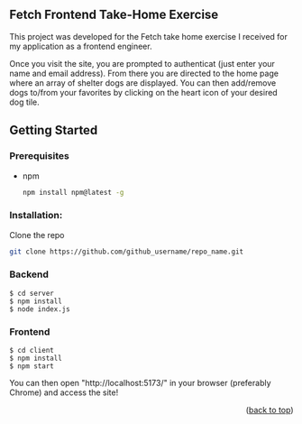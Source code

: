 ## Fetch Frontend Take-Home Exercise

This project was developed for the Fetch take home exercise I received for my application as a frontend engineer.

Once you visit the site, you are prompted to authenticat (just enter your name and email address). From there you are directed to the home page where an array of shelter dogs are displayed. You can then add/remove dogs to/from your favorites by clicking on the heart icon of your desired dog tile.



<!-- GETTING STARTED -->
## Getting Started

### Prerequisites

* npm
  ```sh
  npm install npm@latest -g
  ```

### Installation:
Clone the repo
   ```sh
   git clone https://github.com/github_username/repo_name.git
   ```

### Backend
```
$ cd server
$ npm install
$ node index.js
```

### Frontend
```
$ cd client
$ npm install
$ npm start
```

You can then open "http://localhost:5173/" in your browser (preferably Chrome) and access the site!
<p align="right">(<a href="#readme-top">back to top</a>)</p>
